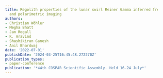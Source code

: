 ```yaml
---
title: Regolith properties of the lunar swirl Reiner Gamma inferred from phase ratio
  and polarimetric imaging
authors:
- Christian Wöhler
- Megha Bhatt
- Jan Rogall
- K. Aravind
- Shashikiran Ganesh
- Anil Bhardwaj
date: '2022-07-01'
publishDate: '2024-03-25T16:45:48.272270Z'
publication_types:
- paper-conference
publication: '*44th COSPAR Scientific Assembly. Held 16-24 July*'
---
```

